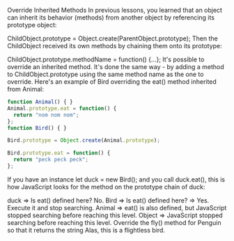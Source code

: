 Override Inherited Methods
In previous lessons, you learned that an object can inherit its behavior (methods) from another object by referencing its prototype object:

ChildObject.prototype = Object.create(ParentObject.prototype);
Then the ChildObject received its own methods by chaining them onto its prototype:

ChildObject.prototype.methodName = function() {...};
It's possible to override an inherited method. It's done the same way - by adding a method to ChildObject.prototype using the same method name as the one to override. Here's an example of Bird overriding the eat() method inherited from Animal:
```js
function Animal() { }
Animal.prototype.eat = function() {
  return "nom nom nom";
};
function Bird() { }

Bird.prototype = Object.create(Animal.prototype);

Bird.prototype.eat = function() {
  return "peck peck peck";
};
```
If you have an instance let duck = new Bird(); and you call duck.eat(), this is how JavaScript looks for the method on the prototype chain of duck:

duck => Is eat() defined here? No.
Bird => Is eat() defined here? => Yes. Execute it and stop searching.
Animal => eat() is also defined, but JavaScript stopped searching before reaching this level.
Object => JavaScript stopped searching before reaching this level.
Override the fly() method for Penguin so that it returns the string Alas, this is a flightless bird.